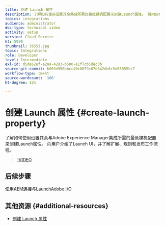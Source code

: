 ```yaml
---
title: 创建 Launch 属性
description: 了解如何使用设置其余集成所需的最低裸机配置来创建Launch属性。 将向用户介绍Launch UI，并了解扩展、规则和发布工作流程。
topics: integrations
audience: administrator
doc-type: technical video
activity: setup
version: Cloud Service
kt: 5980
thumbnail: 38553.jpg
topic: Integrations
role: Developer
level: Intermediate
exl-id: d5de62ef-a2aa-4283-b500-e1f7cb5dec3b
source-git-commit: b069d958bbcc40c0079e87d342db6c5e53055bc7
workflow-type: tm+mt
source-wordcount: '106'
ht-degree: 15%

---
```


# 创建 Launch 属性 {#create-launch-property}

了解如何使用设置其余与Adobe Experience Manager集成所需的最低裸机配置来创建Launch属性。 向用户介绍了Launch UI，并了解扩展、规则和发布工作流程。

>[!VIDEO](https://video.tv.adobe.com/v/38553?quality=12&learn=on)

## 后续步骤

[使用AEM连接与LaunchAdobe I/O](connect-aem-launch-adobe-io.md)

## 其他资源 {#additional-resources}

* [创建 Launch 属性](https://experienceleague.adobe.com/docs/launch-learn/implementing-in-websites-with-launch/configure-launch/launch.html)
